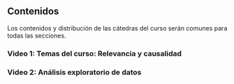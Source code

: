 

## Contenidos
Los contenidos y distribución de las cátedras del curso serán comunes para todas las secciones.

### Video 1: Temas del curso: Relevancia y causalidad

### Video 2: Análisis exploratorio de datos
